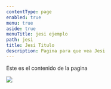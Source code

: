 ```yaml
---
contentType: page
enabled: true
menu: true
aside: true
menuTitle: jesi ejemplo
path: jesi
title: Jesi Titulo
description: Pagina para que vea Jesi
---
```

Este es el contenido de la pagina

![](/assets/instagram-3319588_640.jpg)
